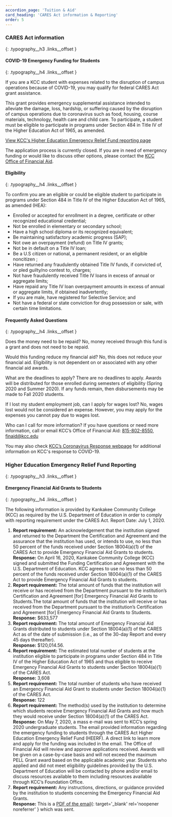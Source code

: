 ```yaml
---
accordion_page: 'Tuition & Aid'
card_heading: 'CARES Act information & Reporting'
order: 5
---
```


### CARES Act information
{: .typography__h3 .links__offset }

#### ​COVID-19 Emergency Funding for Students
{: .typography__h4 .links__offset }

If you are a KCC student with expenses related to the disruption of campus operations because of COVID-19, you may qualify for federal CARES Act grant assistance.

This grant provides emergency supplemental assistance intended to alleviate the damage, loss, hardship, or suffering caused by the disruption of campus operations due to coronavirus such as food, housing, course materials, technology, health care and child care. To participate, a student must be eligible to participate in programs under Section 484 in Title IV of the Higher Education Act of 1965, as amended.

[View KCC's Higher Education Emergency Relief Fund reporting page](http://www.kcc.edu/future/paying/fedstateaid/Pages/higher-education-emergency-relief-fund-reporting.aspx)

The application process is currently closed. If you are in need of emergency funding or would like to discuss other options, please contact the [KCC Office of Financial Aid](mailto:finaid@kcc.edu).

#### Eligibility
{: .typography__h4 .links__offset }

To confirm you are an eligible or could be eligible student to participate in programs under Section 484 in Title IV of the Higher Education Act of 1965, as amended (HEA):

- Enrolled or accepted for enrollment in a degree, certificate or other recognized educational credential;
- Not be enrolled in elementary or secondary school;
- Have a high school diploma or its recognized equivalent;
- Be maintaining satisfactory academic progress (SAP);
- Not owe an overpayment (refund) on Title IV grants;
- Not be in default on a Title IV loan;
- Be a U.S citizen or national, a permanent resident, or an eligible noncitizen ;
- Have returned any fraudulently obtained Title IV funds, if convicted of, or pled guilty/no contest to, charges;
- Not have fraudulently received Title IV loans in excess of annual or aggregate limits;
- Have repaid any Title IV loan overpayment amounts in excess of annual or aggregate limits, if obtained inadvertently;
- If you are male, have registered for Selective Service; and
- Not have a federal or state conviction for drug possession or sale, with certain time limitations.

#### Frequently Asked Questions
{: .typography__h4 .links__offset }

Does the money need to be repaid? No, money received through this fund is a grant and does not need to be repaid.

Would this funding reduce my financial aid? No, this does not reduce your financial aid. Eligibility is not dependent on or associated with any other financial aid awards.

What are the deadlines to apply? There are no deadlines to apply. Awards will be distributed for those enrolled during semesters of eligibility (Spring 2020 and Summer 2020). If any funds remain, then disbursements may be made to Fall 2020 students.

If I lost my student employment job, can I apply for wages lost? No, wages lost would not be considered an expense. However, you may apply for the expenses you cannot pay due to wages lost.

Who can I call for more information? If you have questions or need more information, call or email KCC’s Office of Financial Aid: [815-802-8550](tel:+18158028550), [finaid@kcc.edu](mailto:finaid@kcc.edu)

You may also check [KCC’s Coronavirus Response webpage](https://coronavirus.kcc.edu/) for additional information on KCC's response to COVID-19.​

### Higher Education Emergency Relief Fund Reporting
{: .typography__h3 .links__offset }

#### ​Emergency Financial Aid Grants to Students
{: .typography__h4 .links__offset }

The following information is provided by Kankakee Community College (KCC) as required by the U.S. Department of Education in order to comply with reporting requirement under the CARES Act. Report Date: July 1, 2020.

1. **Report requirement:** An acknowledgement that the institution signed and returned to the Department the Certification and Agreement and the assurance that the institution has used, or intends to use, no less than 50 percent of the funds received under Section 18004(a)(1) of the CARES Act to provide Emergency Financial Aid Grants to students. <br>
**Response:** On April 16, 2020, Kankakee Community College (KCC) signed and submitted the Funding Certification and Agreement with the U.S. Department of Education. KCC agrees to use no less than 50 percent of the funds received under Section 18004(a)(1) of the CARES Act to provide Emergency Financial Aid Grants to students.
2. **Report requirement:** The total amount of funds that the institution will receive or has received from the Department pursuant to the institution’s Certification and Agreement \[for\] Emergency Financial Aid Grants to Students.The total amount of funds that the institution will receive or has received from the Department pursuant to the institution’s Certification and Agreement \[for\] Emergency Financial Aid Grants to Students. <br>
**Response:** $633,577
3. **Report requirement:** The total amount of Emergency Financial Aid Grants distributed to students under Section 18004(a)(1) of the CARES Act as of the date of submission (i.e., as of the 30-day Report and every 45 days thereafter). <br>
**Response:** $120,014.56.
4. **Report requirement:** The estimated total number of students at the institution eligible to participate in programs under Section 484 in Title IV of the Higher Education Act of 1965 and thus eligible to receive Emergency Financial Aid Grants to students under Section 18004(a)(1) of the CARES Act. <br>
**Response:** 3,608
5. **Report requirement:** The total number of students who have received an Emergency Financial Aid Grant to students under Section 18004(a)(1) of the CARES Act. <br>
**Response:** 122
6. **Report requirement:** The method(s) used by the institution to determine which students receive Emergency Financial Aid Grants and how much they would receive under Section 18004(a)(1) of the CARES Act. <br>
**Response:** On May 7, 2020, a mass e-mail was sent to KCC’s spring 2020 undergraduate students.  The email provided information regarding the emergency funding to students through the CARES Act Higher Education Emergency Relief Fund (HEERF). A direct link to learn more and apply for the funding was included in the email. The Office of Financial Aid will review and approve applications received. Awards will be given on a case-by-case basis and will not exceed the maximum PELL Grant award based on the applicable academic year. Students who applied and did not meet eligibility guidelines provided by the U.S. Department of Education will be contacted by phone and/or email to discuss resources available to them including resources available through KCC’s Foundation Office.
7. **Report requirement:** Any instructions, directions, or guidance provided by the institution to students concerning the Emergency Financial Aid Grants. <br>
**Response:** This is a [PDF of the email](/uploads/cares-act_email_5-7-20.pdf){: target='_blank' rel='noopener noreferrer' } which was sent.